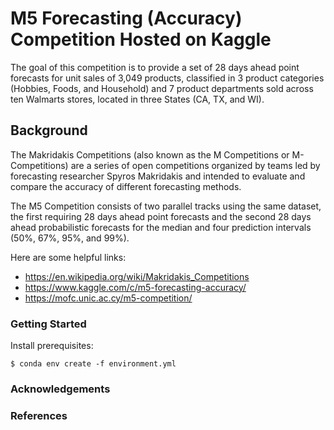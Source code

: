 # M5 Forecasting (Accuracy) Competition Hosted on Kaggle

The goal of this competition is to provide a set of 28 days ahead point forecasts for unit sales of 3,049 products, classified in 3 product categories (Hobbies, Foods, and Household) and 7 product departments sold across ten Walmarts stores, located in three States (CA, TX, and WI).

## Background

The Makridakis Competitions (also known as the M Competitions or M-Competitions) are a series of open competitions organized by teams led by forecasting researcher Spyros Makridakis and intended to evaluate and compare the accuracy of different forecasting methods.

The M5 Competition consists of two parallel tracks using the same dataset, the first requiring 28 days ahead point forecasts and the second 28 days ahead probabilistic forecasts for the median and four prediction intervals (50%, 67%, 95%, and 99%).

Here are some helpful links:

* https://en.wikipedia.org/wiki/Makridakis_Competitions
* https://www.kaggle.com/c/m5-forecasting-accuracy/
* https://mofc.unic.ac.cy/m5-competition/

### Getting Started

Install prerequisites:
```
$ conda env create -f environment.yml 
```

### Acknowledgements

### References
